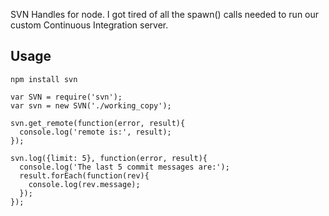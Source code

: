 SVN Handles for node.
I got tired of all the spawn() calls needed to run our custom Continuous Integration server.

Usage
------
`npm install svn`
```
var SVN = require('svn');
var svn = new SVN('./working_copy');

svn.get_remote(function(error, result){
  console.log('remote is:', result);
});

svn.log({limit: 5}, function(error, result){
  console.log('The last 5 commit messages are:');
  result.forEach(function(rev){
    console.log(rev.message);
  });
});
```
